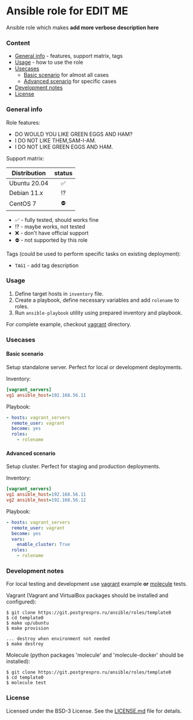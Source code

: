 # Ansible role for **EDIT ME**

Ansible role which makes **add more verbose description here**

### Content
- [General info](#general-info) - features, support matrix, tags
- [Usage](#usage) - how to use the role
- [Usecases](#usecases)
    - [Basic scenario](#basic-scenario) for almost all cases
    - [Advanced scenario](#advanced-scenario) for specific cases
- [Development notes](#development-notes)
- [License](#license)

### General info
Role features:
- DO WOULD YOU LIKE GREEN EGGS AND HAM?
- I DO NOT LIKE THEM,SAM-I-AM.
- I DO NOT LIKE GREEN EGGS AND HAM.

Support matrix:

| Distribution |       status       |
|--------------|:------------------:|
| Ubuntu 20.04 | :white_check_mark: |
| Debian 11.x  |   :interrobang:    |
| CentOS 7     |     :no_entry:     |

- :white_check_mark: - fully tested, should works fine
- :interrobang: - maybe works, not tested
- :x: - don't have official support
- :no_entry: -  not supported by this role

Tags (could be used to perform specific tasks on existing deployment):
- `TAG1` - add tag description

### Usage

1. Define target hosts in `inventory` file.
2. Create a playbook, define necessary variables and add `rolename` to roles.
3. Run `ansible-playbook` utility using prepared inventory and playbook.

For complete example, checkout [vagrant](./vagrant) directory.

### Usecases

#### Basic scenario
Setup standalone server. Perfect for local or development deployments.

Inventory:
```ini
[vagrant_servers]
vg1 ansible_host=192.168.56.11
```

Playbook:
```yaml
- hosts: vagrant_servers
  remote_user: vagrant
  become: yes
  roles:
    - rolename
```

#### Advanced scenario
Setup cluster. Perfect for staging and production deployments.

Inventory:
```ini
[vagrant_servers]
vg1 ansible_host=192.168.56.11
vg2 ansible_host=192.168.56.12
```

Playbook:
```yaml
- hosts: vagrant_servers
  remote_user: vagrant
  become: yes
  vars:
    enable_cluster: True
  roles:
    - rolename
```

### Development notes
For local testing and development use [vagrant](./vagrant) example **or** [molecule](./molecule) tests.

Vagrant (Vagrant and VirtualBox packages should be installed and configured):
```shell
$ git clone https://git.postgrespro.ru/ansible/roles/template0
$ cd template0
$ make up/ubuntu
$ make provision

... destroy when environment not needed
$ make destroy
```

Molecule (python packages 'molecule' and 'molecule-docker' should be installed):
```shell
$ git clone https://git.postgrespro.ru/ansible/roles/template0
$ cd template0
$ molecule test
```

### License
Licensed under the BSD-3 License. See the [LICENSE.md](LICENSE.md) file for details.